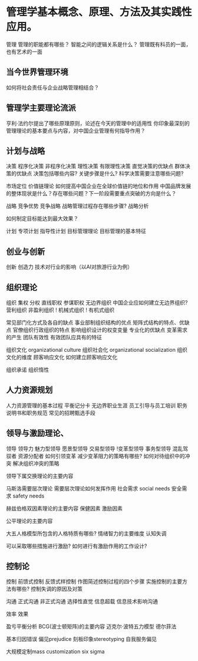 # 管理学基本概念、原理、方法及其实践性应用。
管理
管理的职能都有哪些？
智能之间的逻辑关系是什么？
管理既有科员的一面，也有艺术的一面
## 当今世界管理环境
如何将社会责任与企业战略管理相结合？
## 管理学主要理论流派
亨利·法约尔提出了哪些原理原则，论述在今天的管理中的适用性
你印象最深刻的管理理论的基本要点与内容，对中国企业管理有何指导作用？
## 计划与战略
决策
程序化决策
非程序化决策
理性决策
有限理性决策
直觉决策的优缺点
群体决策的优缺点
决策包括哪些内容? 关键步骤是什么?
科学决策需要注意哪些问题?

市场定位
价值链理论
如何提高中国企业在全球价值链的地位和作用
中国品牌发展的整体现状是什么？存在哪些问题？下一阶段需要重点突破的方向是什么？

战略
竞争优势
竞争战略
战略管理过程存在哪些步骤?
战略分析

如何制定目标能达到最大效果？

计划
专项计划
指导性计划
目标管理理论
目标管理的基本特征
## 创业与创新
创新
创造力
技术对行业的影响（以AI对旅游行业为例）
## 组织理论
组织
集权
分权
直线职权
参谋职权
无边界组织
中国企业应如何建立无边界组织?
营利组织
非盈利组织
! 机械式组织
! 有机式组织

常见部门化方式及各自的缺点
事业部制组织结构的优点
矩阵式结构的特点、优缺点
官僚组织行政组织的特点
影响组织设计的权变变量
专业化的优缺点
变革需求的产生
团队有效性
有效团队应具有的特征

组织文化 organizational culture
组织社会化 organizational socialization
组织文化的维度
顾客响应文化
如何建立顾客响应文化

组织承诺
组织惰性
## 人力资源规划
人力资源管理的基本过程
平衡记分卡
无边界职业生涯
员工引导与员工培训
职务说明书和职务规范
常见的招聘甄选手段
## 领导与激励理论、
领导
领导力
魅力型领导
愿景型领导
交易型领导
!变革型领导
事务型领导
混乱驾驭者
资源分配者
如何引领变革
减少变革阻力的策略有哪些?
如何对待组织中的冲突
解决组织冲突的策略

领导下属交换理论的主要内容

马斯洛需要层次理论
需要层次理论如何发挥作用
社会需求 social needs
安全需求 safety needs

赫兹伯格双因素理论的主要内容
保健因素
激励因素

公平理论的主要内容


大五人格模型所包含的人格特质有哪些?
情绪智力的主要维度
认知失调

可以采取哪些措施进行激励?
如何进行有激励作用的工作设计?
## 控制论
控制
前馈式控制
反馈式样控制
作图简述控制过程的四个步骤
实施控制的主要方法有哪些?
控制失调的原因及对策


沟通
正式沟通
非正式沟通
选择性直觉
信息超载
信息技术影响沟通


效率
效果

盈亏平衡分析
BCG(波士顿矩阵)的主要内容
迈克尔·波特五力模型
德尔菲法

基本归因错误 
偏见prejudice
刻板印象stereotyping
自我服务偏见

大规模定制mass customization
six sigma
